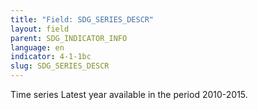 ```yaml
---
title: "Field: SDG_SERIES_DESCR"
layout: field
parent: SDG_INDICATOR_INFO
language: en
indicator: 4-1-1bc
slug: SDG_SERIES_DESCR
---
```

Time series
Latest year available in the period 2010-2015.
